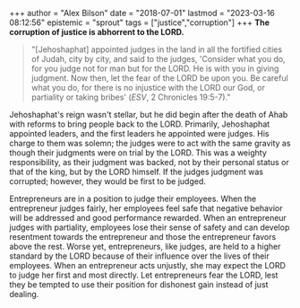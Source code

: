 +++
author = "Alex Bilson"
date = "2018-07-01"
lastmod = "2023-03-16 08:12:56"
epistemic = "sprout"
tags = ["justice","corruption"]
+++
**The corruption of justice is abhorrent to the LORD.**

> "[Jehoshaphat] appointed judges in the land in all the fortified cities of Judah, city by city, and said to the judges, 'Consider what you do, for you judge not for man but for the LORD. He is with you in giving judgment. Now then, let the fear of the LORD be upon you. Be careful what you do, for there is no injustice with the LORD our God, or partiality or taking bribes' (_ESV_, 2 Chronicles 19:5-7)."

Jehoshaphat's reign wasn't stellar, but he did begin after the death of Ahab with reforms to bring people back to the LORD. Primarily, Jehoshaphat appointed leaders, and the first leaders he appointed were judges. His charge to them was solemn; the judges were to act with the same gravity as though their judgments were on trial by the LORD. This was a weighty responsibility, as their judgment was backed, not by their personal status or that of the king, but by the LORD himself. If the judges judgment was corrupted; however, they would be first to be judged.

Entrepreneurs are in a position to judge their employees. When the entrepreneur judges fairly, her employees feel safe that negative behavior will be addressed and good performance rewarded. When an entrepreneur judges with partiality, employees lose their sense of safety and can develop resentment towards the entrepreneur and those the entrepreneur favors above the rest. Worse yet, entrepreneurs, like judges, are held to a higher standard by the LORD because of their influence over the lives of their employees. When an entrepreneur acts unjustly, she may expect the LORD to judge her first and most directly. Let entrepreneurs fear the LORD, lest they be tempted to use their position for dishonest gain instead of just dealing.
